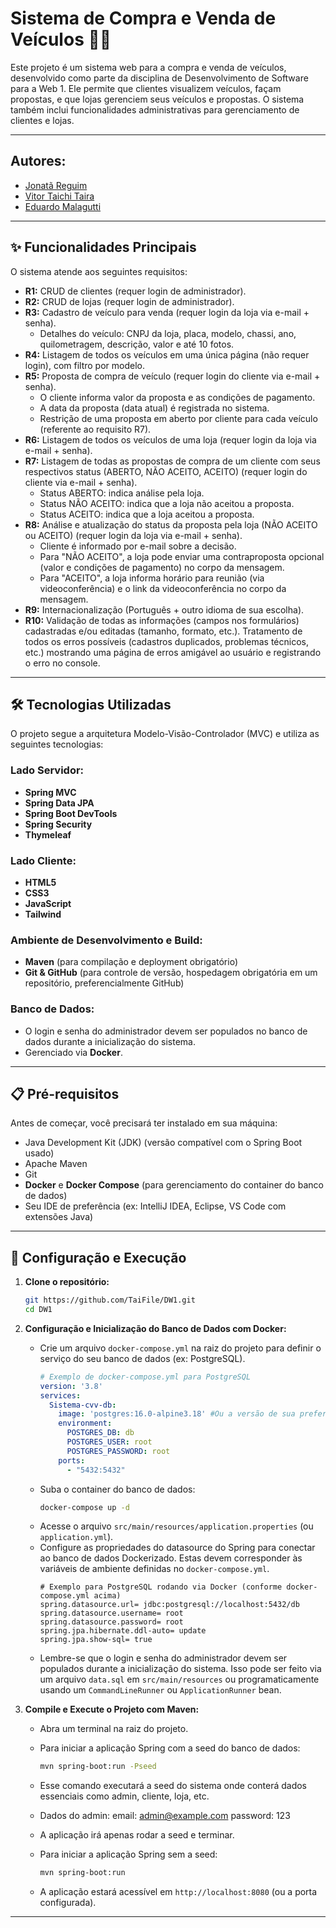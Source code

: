 # Sistema de Compra e Venda de Veículos 🚗💨

Este projeto é um sistema web para a compra e venda de veículos, desenvolvido como parte da disciplina de Desenvolvimento de Software para a Web 1. Ele permite que clientes visualizem veículos, façam propostas, e que lojas gerenciem seus veículos e propostas. O sistema também inclui funcionalidades administrativas para gerenciamento de clientes e lojas.

---

## Autores:

* [Jonatã Reguim](https://github.com/JntReguim)
* [Vitor Taichi Taira](https://github.com/TaiFile)
* [Eduardo Malagutti](https://github.com/eduMalagutti)

---

## ✨ Funcionalidades Principais

O sistema atende aos seguintes requisitos:

* **R1:** CRUD de clientes (requer login de administrador).
* **R2:** CRUD de lojas (requer login de administrador).
* **R3:** Cadastro de veículo para venda (requer login da loja via e-mail + senha).
    * Detalhes do veículo: CNPJ da loja, placa, modelo, chassi, ano, quilometragem, descrição, valor e até 10 fotos.
* **R4:** Listagem de todos os veículos em uma única página (não requer login), com filtro por modelo.
* **R5:** Proposta de compra de veículo (requer login do cliente via e-mail + senha).
    * O cliente informa valor da proposta e as condições de pagamento.
    * A data da proposta (data atual) é registrada no sistema.
    * Restrição de uma proposta em aberto por cliente para cada veículo (referente ao requisito R7).
* **R6:** Listagem de todos os veículos de uma loja (requer login da loja via e-mail + senha).
* **R7:** Listagem de todas as propostas de compra de um cliente com seus respectivos status (ABERTO, NÃO ACEITO, ACEITO) (requer login do cliente via e-mail + senha).
    * Status ABERTO: indica análise pela loja.
    * Status NÃO ACEITO: indica que a loja não aceitou a proposta.
    * Status ACEITO: indica que a loja aceitou a proposta.
* **R8:** Análise e atualização do status da proposta pela loja (NÃO ACEITO ou ACEITO) (requer login da loja via e-mail + senha).
    * Cliente é informado por e-mail sobre a decisão.
    * Para "NÃO ACEITO", a loja pode enviar uma contraproposta opcional (valor e condições de pagamento) no corpo da mensagem.
    * Para "ACEITO", a loja informa horário para reunião (via videoconferência) e o link da videoconferência no corpo da mensagem.
* **R9:** Internacionalização (Português + outro idioma de sua escolha).
* **R10:** Validação de todas as informações (campos nos formulários) cadastradas e/ou editadas (tamanho, formato, etc.). Tratamento de todos os erros possíveis (cadastros duplicados, problemas técnicos, etc.) mostrando uma página de erros amigável ao usuário e registrando o erro no console.

---

## 🛠️ Tecnologias Utilizadas

O projeto segue a arquitetura Modelo-Visão-Controlador (MVC) e utiliza as seguintes tecnologias:

### Lado Servidor:
* **Spring MVC**
* **Spring Data JPA**
* **Spring Boot DevTools**
* **Spring Security** 
* **Thymeleaf**

### Lado Cliente:
* **HTML5**
* **CSS3** 
* **JavaScript** 
* **Tailwind**

### Ambiente de Desenvolvimento e Build:
* **Maven** (para compilação e deployment obrigatório)
* **Git & GitHub** (para controle de versão, hospedagem obrigatória em um repositório, preferencialmente GitHub)

### Banco de Dados:
* O login e senha do administrador devem ser populados no banco de dados durante a inicialização do sistema.
* Gerenciado via **Docker**.

---

## 📋 Pré-requisitos

Antes de começar, você precisará ter instalado em sua máquina:
* Java Development Kit (JDK) (versão compatível com o Spring Boot usado)
* Apache Maven
* Git
* **Docker** e **Docker Compose** (para gerenciamento do container do banco de dados)
* Seu IDE de preferência (ex: IntelliJ IDEA, Eclipse, VS Code com extensões Java)

---

## 🚀 Configuração e Execução

1.  **Clone o repositório:**
    ```bash
    git https://github.com/TaiFile/DW1.git
    cd DW1
    ```

2.  **Configuração e Inicialização do Banco de Dados com Docker:**
    * Crie um arquivo `docker-compose.yml` na raiz do projeto para definir o serviço do seu banco de dados (ex: PostgreSQL).
        ```yaml
        # Exemplo de docker-compose.yml para PostgreSQL
        version: '3.8'
        services:
          Sistema-cvv-db:
            image: 'postgres:16.0-alpine3.18' #Ou a versão de sua preferência
            environment:
              POSTGRES_DB: db
              POSTGRES_USER: root
              POSTGRES_PASSWORD: root
            ports:
              - "5432:5432"
        ```
    * Suba o container do banco de dados:
        ```bash
        docker-compose up -d
        ```
    * Acesse o arquivo `src/main/resources/application.properties` (ou `application.yml`).
    * Configure as propriedades do datasource do Spring para conectar ao banco de dados Dockerizado. Estas devem corresponder às variáveis de ambiente definidas no `docker-compose.yml`.
        ```properties
        # Exemplo para PostgreSQL rodando via Docker (conforme docker-compose.yml acima)
        spring.datasource.url= jdbc:postgresql://localhost:5432/db
        spring.datasource.username= root
        spring.datasource.password= root
        spring.jpa.hibernate.ddl-auto= update
        spring.jpa.show-sql= true
        ```
    * Lembre-se que o login e senha do administrador devem ser populados durante a inicialização do sistema. Isso pode ser feito via um arquivo `data.sql` em `src/main/resources` ou programaticamente usando um `CommandLineRunner` ou `ApplicationRunner` bean.

   3.  **Compile e Execute o Projeto com Maven:**
       * Abra um terminal na raiz do projeto.
       * Para iniciar a aplicação Spring com a seed do banco de dados:
            ```bash
           mvn spring-boot:run -Pseed
           ```
       * Esse comando executará a seed do sistema onde conterá dados essenciais como admin, cliente, loja, etc. 
       * Dados do admin: email: admin@example.com password: 123
       * A aplicação irá apenas rodar a seed e terminar.
       
       * Para iniciar a aplicação Spring sem a seed:
           ```bash
           mvn spring-boot:run
           ```
       * A aplicação estará acessível em `http://localhost:8080` (ou a porta configurada).
---
